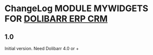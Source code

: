 # ChangeLog MODULE MYWIDGETS FOR <a href="https://www.dolibarr.org">DOLIBARR ERP CRM</a>


## 1.0

Initial version.
Need Dolibarr 4.0 or +

